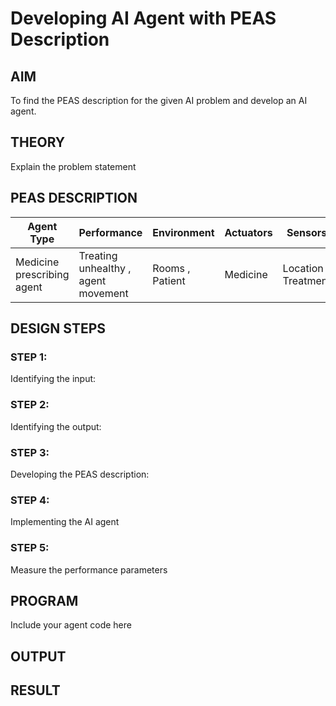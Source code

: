 # Developing AI Agent with PEAS Description

## AIM

To find the PEAS description for the given AI problem and develop an AI agent.

## THEORY
Explain the problem statement

## PEAS DESCRIPTION

Agent Type  | Performance | Environment | Actuators | Sensors |
------------- | ------------- | ------------- | ------------- | -------------- |
 | Medicine prescribing agent | Treating unhealthy , agent movement | Rooms , Patient | Medicine | Location , Treatment |


## DESIGN STEPS
### STEP 1:
Identifying the input:

### STEP 2:
Identifying the output:

### STEP 3:
Developing the PEAS description:
### STEP 4:
Implementing the AI agent

### STEP 5:
Measure the performance parameters

## PROGRAM
Include your agent code here

## OUTPUT


## RESULT

